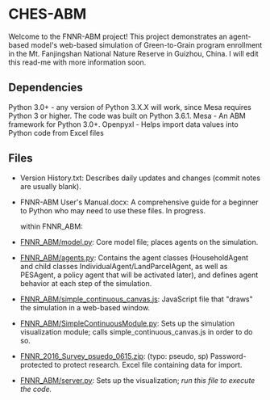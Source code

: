 # CHES-ABM

Welcome to the FNNR-ABM project! This project demonstrates an agent-based model's web-based simulation of Green-to-Grain program enrollment in the Mt. Fanjingshan National Nature Reserve in Guizhou, China. I will edit this read-me with more information soon.

## Dependencies

Python 3.0+ - any version of Python 3.X.X will work, since Mesa requires Python 3 or higher. The code was built on Python 3.6.1.
Mesa - An ABM framework for Python 3.0+.
Openpyxl - Helps import data values into Python code from Excel files

## Files

* Version History.txt: Describes daily updates and changes (commit notes are usually blank).
* FNNR-ABM User's Manual.docx: A comprehensive guide for a beginner to Python who may need to use these files. In progress.

  within FNNR_ABM:

* [FNNR_ABM/model.py](FNNR_ABM/model.py): Core model file; places agents on the simulation.
* [FNNR_ABM/agents.py](FNNR_ABM/agents.py): Contains the agent classes (HouseholdAgent and child classes IndividualAgent/LandParcelAgent, as well as PESAgent, a policy agent that will be activated later), and defines agent behavior at each step of the simulation. 
* [FNNR_ABM/simple_continuous_canvas.js](FNNR_ABM/simple_continuous_canvas.js): JavaScript file that "draws" the simulation in a web-based window.
* [FNNR_ABM/SimpleContinuousModule.py](FNNR_ABM/SimpleContinuousModule.py): Sets up the simulation visualization module; calls simple_continuous_canvas.js in order to do so.
* [FNNR_2016_Survey_psuedo_0615.zip](FNNR_2016_Survey_psuedo_0615.zip): (typo: pseudo, sp) Password-protected to protect research. Excel file containing data for import.
* [FNNR_ABM/server.py](FNNR_ABM/server.py): Sets up the visualization; *run this file to execute the code.*
